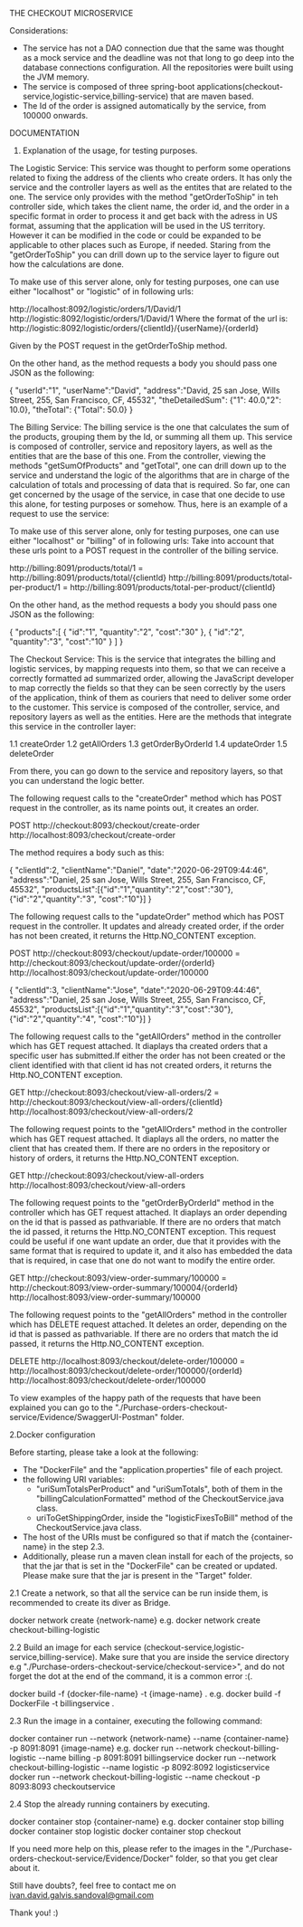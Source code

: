 
THE CHECKOUT MICROSERVICE

Considerations:

- The service has not a DAO connection due that the same was thought as a mock service and the deadline was not that long to go deep into the database connections configuration. All the repositories were built using the JVM memory.
- The service is composed of three spring-boot applications(checkout-service,logistic-service,billing-service) that are maven based.
- The Id of the order is assigned automatically by the service, from 100000 onwards.


DOCUMENTATION

1. Explanation of the usage, for testing purposes.

The Logistic Service:
This service was thought to perform some operations related to fixing the address of the clients who create orders. It has only the service and the controller layers as well as the entites that are related to the one. The service only provides with the method "getOrderToShip" in teh controller side, which takes the client name, the order id, and the order in a specific format in order to process it and get back with the adress in US format, assuming that the application will be used in the US territory. However it can be modified in the code or could be expanded to be applicable to other places such as Europe, if needed. Staring from the "getOrderToShip" you can drill down up to the service layer to figure out how the calculations are done.  

To make use of this server alone, only for testing purposes, one can use either "localhost" or "logistic" of in following urls:

http://localhost:8092/logistic/orders/1/David/1
http://logistic:8092/logistic/orders/1/David/1
Where the format of the url is:
http://logistic:8092/logistic/orders/{clientId}/{userName}/{orderId}

Given by the POST request in the getOrderToShip method.

On the other hand, as the method requests a body you should pass one JSON as the following:

{
    "userId":"1",
    "userName":"David",
    "address":"David, 25 san Jose, Wills Street, 255, San Francisco, CF, 45532",
    "theDetailedSum": {"1": 40.0,"2": 10.0},
    "theTotal": {"Total": 50.0}
}

The Billing Service:
The billing service is the one that calculates the sum of the products, grouping them by the Id, or summing all them up. This service is composed of controller, service and repository layers, as well as the entities that are the base of this one. From the controller, viewing the methods "getSumOfProducts" and "getTotal", one can drill down up to the service and understand the logic of the algorithms that are in charge of the calculation of totals and processing of data that is required. So far, one can get concerned by the usage of the service, in case that one decide to use this alone, for testing purposes or somehow. Thus, here is an example of a request to use the service:

To make use of this server alone, only for testing purposes, one can use either "localhost" or "billing" of in following urls:
Take into account that these urls point to a POST request in the controller of the billing service.

http://billing:8091/products/total/1 = http://billing:8091/products/total/{clientId}
http://billing:8091/products/total-per-product/1 = http://billing:8091/products/total-per-product/{clientId}

On the other hand, as the method requests a body you should pass one JSON as the following:

{
    "products":[
    {
    "id":"1",
    "quantity":"2",
    "cost":"30"
    },
    {
    "id":"2",
    "quantity":"3",
    "cost":"10"
     }
    ]
}

The Checkout Service:
This is the service that integrates the billing and logistic services, by mapping requests into them, so that we can receive a correctly formatted ad summarized order, 
allowing the JavaScript developer to map correctly the fields so that they can be seen correctly by the users of the application, think of them as couriers that need 
to deliver some order to the customer. This service is composed of the controller, service, and repository layers as well as the entities. Here are the methods that 
integrate this service in the controller layer:

1.1 createOrder
1.2 getAllOrders
1.3 getOrderByOrderId
1.4 updateOrder
1.5 deleteOrder

From there, you can go down to the service and repository layers, so that you can understand the logic better.

The following request calls to the "createOrder" method which has POST request in the controller, as its name points out, it creates an order.

POST
http://checkout:8093/checkout/create-order
http://localhost:8093/checkout/create-order

The method requires a body such as this: 

{
    "clientId":2,
    "clientName":"Daniel",
    "date":"2020-06-29T09:44:46",
    "address":"Daniel, 25 san Jose, Wills Street, 255, San Francisco, CF, 45532",
    "productsList":[{"id":"1","quantity":"2","cost":"30"},{"id":"2","quantity":"3", "cost":"10"}]
}

The following request calls to the "updateOrder" method which has POST request in the controller. It updates and already created order, if the order has not been created, it returns the Http.NO_CONTENT exception.

POST
http://checkout:8093/checkout/update-order/100000 = http://checkout:8093/checkout/update-order/{orderId}
http://localhost:8093/checkout/update-order/100000

{
    "clientId":3,
    "clientName":"Jose",
    "date":"2020-06-29T09:44:46",
    "address":"Daniel, 25 san Jose, Wills Street, 255, San Francisco, CF, 45532",
    "productsList":[{"id":"1","quantity":"3","cost":"30"},{"id":"2","quantity":"4", "cost":"10"}]
}

The following request calls to the "getAllOrders" method in the controller which has GET request attached. It diaplays tha created orders that a specific user has submitted.If either the order has not been created or the client identified with that client id has not created orders, it returns the Http.NO_CONTENT exception.

GET
http://checkout:8093/checkout/view-all-orders/2 = http://checkout:8093/checkout/view-all-orders/{clientId}
http://localhost:8093/checkout/view-all-orders/2

The following request points to the "getAllOrders" method in the controller which has GET request attached. It diaplays all the orders, no matter the client that has created them. If there are no orders in the repository or history of orders, it returns the Http.NO_CONTENT exception.

GET
http://checkout:8093/checkout/view-all-orders
http://localhost:8093/checkout/view-all-orders

The following request points to the "getOrderByOrderId" method in the controller which has GET request attached. It diaplays an order depending on the id that is passed as pathvariable. If there are no orders that match the id passed, it returns the Http.NO_CONTENT exception. This request could be useful if one want update an order, due that it provides with the same format that is required to update it, and it also has embedded the data that is required, in case that one do not want to modify the entire order.

GET
http://checkout:8093/view-order-summary/100000 = http://checkout:8093/view-order-summary/100004/{orderId}
http://localhost:8093/view-order-summary/100000

The following request points to the "getAllOrders" method in the controller which has DELETE request attached. It deletes an order, depending on the id that is passed as pathvariable. If there are no orders that match the id passed, it returns the Http.NO_CONTENT exception.

DELETE
http://localhost:8093/checkout/delete-order/100000 = http://localhost:8093/checkout/delete-order/100000/{orderId}
http://localhost:8093/checkout/delete-order/100000

To view examples of the happy path of the requests that have been explained you can go to the "./Purchase-orders-checkout-service/Evidence/SwaggerUI-Postman" folder.

2.Docker configuration

Before starting, please take a look at the following: 

- The "DockerFile" and the "application.properties" file of each project.
- the following URI variables:
  - "uriSumTotalsPerProduct" and "uriSumTotals", both of them in the "billingCalculationFormatted" method of the CheckoutService.java class.
  - uriToGetShippingOrder, inside the "logisticFixesToBill" method of the CheckoutService.java class.
- The host of the URIs must be configured so that if match the {container-name} in the step 2.3.
- Additionally, please run a maven clean install for each of the projects, so that the jar that is set in the "DockerFile" can be created or updated. Please make sure that the jar is present in the "Target" folder.


2.1 Create a network, so that all the service can be run inside them, is recommended to create its diver as Bridge.

docker network create {network-name}
e.g.
docker network create checkout-billing-logistic

2.2 Build an image for each service (checkout-service,logistic-service,billing-service). Make sure that you are inside the service directory e.g
"./Purchase-orders-checkout-service/checkout-service>", and do not forget the dot at the end of the command, it is a common error :(.

docker build -f {docker-file-name} -t {image-name} .
e.g.
docker build -f DockerFile -t billingservice .

2.3 Run the image in a container, executing the following command:

docker container run --network {network-name} --name {container-name} -p 8091:8091 {image-name}
e.g.
docker run --network checkout-billing-logistic --name billing -p 8091:8091 billingservice
docker run --network checkout-billing-logistic --name logistic -p 8092:8092 logisticservice
docker run --network checkout-billing-logistic --name checkout -p 8093:8093 checkoutservice

2.4 Stop the already running containers by executing.

docker container stop {container-name}
e.g.
docker container stop billing
docker container stop logistic
docker container stop checkout

If you need more help on this, please refer to the images in the "./Purchase-orders-checkout-service/Evidence/Docker" folder, so that you get clear about it.



Still have doubts?, feel free to contact me on ivan.david.galvis.sandoval@gmail.com

Thank you! :)


